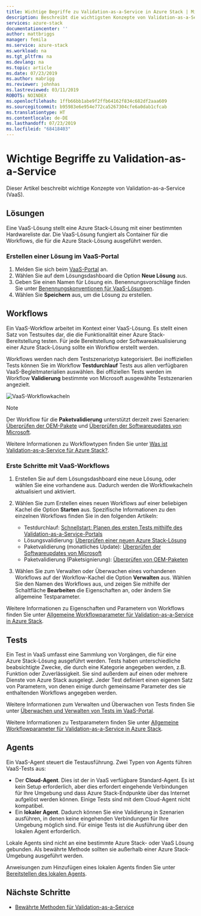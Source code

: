 ```yaml
---
title: Wichtige Begriffe zu Validation-as-a-Service in Azure Stack | Microsoft-Dokumentation
description: Beschreibt die wichtigsten Konzepte von Validation-as-a-Service in Azure Stack.
services: azure-stack
documentationcenter: ''
author: mattbriggs
manager: femila
ms.service: azure-stack
ms.workload: na
ms.tgt_pltfrm: na
ms.devlang: na
ms.topic: article
ms.date: 07/23/2019
ms.author: mabrigg
ms.reviewer: johnhas
ms.lastreviewed: 03/11/2019
ROBOTS: NOINDEX
ms.openlocfilehash: 1ffb66bb1abe9f2ffb64162f834c682df2aaa609
ms.sourcegitcommit: b95983e6e954e772ca5267304cfe6a0dab1cfcab
ms.translationtype: HT
ms.contentlocale: de-DE
ms.lasthandoff: 07/23/2019
ms.locfileid: "68418403"
---
```

# <a name="validation-as-a-service-key-concepts"></a>Wichtige Begriffe zu Validation-as-a-Service

Dieser Artikel beschreibt wichtige Konzepte von Validation-as-a-Service (VaaS).

## <a name="solutions"></a>Lösungen

Eine VaaS-Lösung stellt eine Azure Stack-Lösung mit einer bestimmten Hardwareliste dar. Die VaaS-Lösung fungiert als Container für die Workflows, die für die Azure Stack-Lösung ausgeführt werden.

### <a name="create-a-solution-in-the-vaas-portal"></a>Erstellen einer Lösung im VaaS-Portal

1. Melden Sie sich beim [VaaS-Portal](https://azurestackvalidation.com) an.
2. Wählen Sie auf dem Lösungsdashboard die Option **Neue Lösung** aus.
3. Geben Sie einen Namen für Lösung ein. Benennungsvorschläge finden Sie unter [Benennungskonventionen für VaaS-Lösungen](azure-stack-vaas-best-practice.md#naming-convention-for-vaas-solutions).
4. Wählen Sie **Speichern** aus, um die Lösung zu erstellen.

## <a name="workflows"></a>Workflows

Ein VaaS-Workflow arbeitet im Kontext einer VaaS-Lösung. Es stellt einen Satz von Testsuites dar, die die Funktionalität einer Azure Stack-Bereitstellung testen. Für jede Bereitstellung oder Softwareaktualisierung einer Azure Stack-Lösung sollte ein Workflow erstellt werden.

Workflows werden nach dem Testszenariotyp kategorisiert. Bei inoffiziellen Tests können Sie im Workflow **Testdurchlauf** Tests aus allen verfügbaren VaaS-Begleitmaterialien auswählen. Bei offiziellen Tests werden im Workflow **Validierung** bestimmte von Microsoft ausgewählte Testszenarien angezielt.

![VaaS-Workflowkacheln](media/tile_all-workflows.png)

> [!NOTE]
> Der Workflow für die **Paketvalidierung** unterstützt derzeit zwei Szenarien: [Überprüfen der OEM-Pakete](azure-stack-vaas-validate-oem-package.md) und [Überprüfen der Softwareupdates von Microsoft](azure-stack-vaas-validate-microsoft-updates.md).

Weitere Informationen zu Workflowtypen finden Sie unter [Was ist Validation-as-a-Service für Azure Stack?](azure-stack-vaas-overview.md).

### <a name="getting-started-with-vaas-workflows"></a>Erste Schritte mit VaaS-Workflows

1. Erstellen Sie auf dem Lösungsdashboard eine neue Lösung, oder wählen Sie eine vorhandene aus. Dadurch werden die Workflowkacheln aktualisiert und aktiviert.
2. Wählen Sie zum Erstellen eines neuen Workflows auf einer beliebigen Kachel die Option **Starten** aus. Spezifische Informationen zu den einzelnen Workflows finden Sie in den folgenden Artikeln:
    - Testdurchlauf: [Schnellstart: Planen des ersten Tests mithilfe des Validation-as-a-Service-Portals](azure-stack-vaas-schedule-test-pass.md)
    - Lösungsvalidierung: [Überprüfen einer neuen Azure Stack-Lösung](azure-stack-vaas-validate-solution-new.md)
    - Paketvalidierung (monatliches Update): [Überprüfen der Softwareupdates von Microsoft](azure-stack-vaas-validate-microsoft-updates.md)
    - Paketvalidierung (Paketsignierung): [Überprüfen von OEM-Paketen](azure-stack-vaas-validate-oem-package.md)

3. Wählen Sie zum Verwalten oder Überwachen eines vorhandenen Workflows auf der Workflow-Kachel die Option **Verwalten** aus. Wählen Sie den Namen des Workflows aus, und zeigen Sie mithilfe der Schaltfläche **Bearbeiten** die Eigenschaften an, oder ändern Sie allgemeine Testparameter.

Weitere Informationen zu Eigenschaften und Parametern von Workflows finden Sie unter [Allgemeine Workflowparameter für Validation-as-a-Service in Azure Stack](azure-stack-vaas-parameters.md).

## <a name="tests"></a>Tests

Ein Test in VaaS umfasst eine Sammlung von Vorgängen, die für eine Azure Stack-Lösung ausgeführt werden. Tests haben unterschiedliche beabsichtigte Zwecke, die durch eine Kategorie angegeben werden, z.B. Funktion oder Zuverlässigkeit. Sie sind außerdem auf einen oder mehrere Dienste von Azure Stack ausgelegt. Jeder Test definiert einen eigenen Satz von Parametern, von denen einige durch gemeinsame Parameter des sie enthaltenden Workflows angegeben werden.

Weitere Informationen zum Verwalten und Überwachen von Tests finden Sie unter [Überwachen und Verwalten von Tests im VaaS-Portal](azure-stack-vaas-monitor-test.md).

Weitere Informationen zu Testparametern finden Sie unter [Allgemeine Workflowparameter für Validation-as-a-Service in Azure Stack](azure-stack-vaas-parameters.md).

## <a name="agents"></a>Agents

Ein VaaS-Agent steuert die Testausführung. Zwei Typen von Agents führen VaaS-Tests aus:

- Der **Cloud-Agent**. Dies ist der in VaaS verfügbare Standard-Agent. Es ist kein Setup erforderlich, aber dies erfordert eingehende Verbindungen für Ihre Umgebung und dass Azure Stack-Endpunkte über das Internet aufgelöst werden können. Einige Tests sind mit dem Cloud-Agent nicht kompatibel.
- Ein **lokaler Agent**. Dadurch können Sie eine Validierung in Szenarien ausführen, in denen keine eingehenden Verbindungen für Ihre Umgebung möglich sind. Für einige Tests ist die Ausführung über den lokalen Agent erforderlich.

Lokale Agents sind nicht an eine bestimmte Azure Stack- oder VaaS Lösung gebunden. Als bewährte Methode sollten sie außerhalb einer Azure Stack-Umgebung ausgeführt werden.

Anweisungen zum Hinzufügen eines lokalen Agents finden Sie unter [Bereitstellen des lokalen Agents](azure-stack-vaas-local-agent.md).

## <a name="next-steps"></a>Nächste Schritte

- [Bewährte Methoden für Validation-as-a-Service](azure-stack-vaas-best-practice.md)